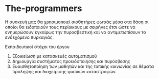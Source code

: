 # The-programmers
Η συσκευή μας θα χρησιμοποιεί αισθητήρες φωτιάς μέσα στα δάση οι οποίοι θα ειδοποιούν τους περίοικους με σειρήνες έτσι ώστε να ενημερώσουν εγκαίρως την πυροσβεστική και να αντιμετωπίσουν το ενδεχόμενο πυρκαγιάς.

Εκπαιδευτικοί στόχοι του έργου 
1) Εξοικείωση με κατασκευές αυτοματισμού
2) Δημιουργία συστήματος προειδοποίησης και πυρόσβεσης
3) Ευαισθητοποίηση των μαθητών και της τοπικής κοινωνίας σε θέματα πρόληψης και διαχείρισης φυσικών καταστροφών.
